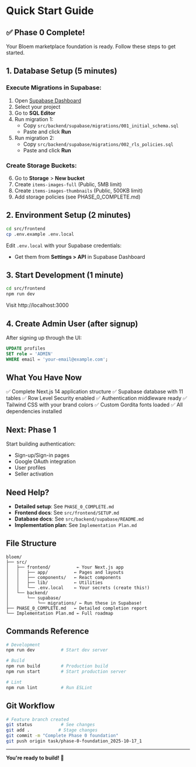 # Quick Start Guide

## ✅ Phase 0 Complete!

Your Bloem marketplace foundation is ready. Follow these steps to get started.

## 1. Database Setup (5 minutes)

### Execute Migrations in Supabase:

1. Open [Supabase Dashboard](https://app.supabase.com)
2. Select your project
3. Go to **SQL Editor**
4. Run migration 1:
   - Copy `src/backend/supabase/migrations/001_initial_schema.sql`
   - Paste and click **Run**
5. Run migration 2:
   - Copy `src/backend/supabase/migrations/002_rls_policies.sql`
   - Paste and click **Run**

### Create Storage Buckets:

6. Go to **Storage** > **New bucket**
7. Create `items-images-full` (Public, 5MB limit)
8. Create `items-images-thumbnails` (Public, 500KB limit)
9. Add storage policies (see PHASE_0_COMPLETE.md)

## 2. Environment Setup (2 minutes)

```bash
cd src/frontend
cp .env.example .env.local
```

Edit `.env.local` with your Supabase credentials:
- Get them from **Settings > API** in Supabase Dashboard

## 3. Start Development (1 minute)

```bash
cd src/frontend
npm run dev
```

Visit http://localhost:3000

## 4. Create Admin User (after signup)

After signing up through the UI:

```sql
UPDATE profiles 
SET role = 'ADMIN' 
WHERE email = 'your-email@example.com';
```

## What You Have Now

✅ Complete Next.js 14 application structure
✅ Supabase database with 11 tables
✅ Row Level Security enabled
✅ Authentication middleware ready
✅ Tailwind CSS with your brand colors
✅ Custom Gordita fonts loaded
✅ All dependencies installed

## Next: Phase 1

Start building authentication:
- Sign-up/Sign-in pages
- Google OAuth integration
- User profiles
- Seller activation

## Need Help?

- **Detailed setup**: See `PHASE_0_COMPLETE.md`
- **Frontend docs**: See `src/frontend/SETUP.md`
- **Database docs**: See `src/backend/supabase/README.md`
- **Implementation plan**: See `Implementation Plan.md`

## File Structure

```
bloem/
├── src/
│   ├── frontend/          ← Your Next.js app
│   │   ├── app/          ← Pages and layouts
│   │   ├── components/   ← React components
│   │   ├── lib/          ← Utilities
│   │   └── .env.local    ← Your secrets (create this!)
│   └── backend/
│       └── supabase/
│           └── migrations/ ← Run these in Supabase!
├── PHASE_0_COMPLETE.md   ← Detailed completion report
└── Implementation Plan.md ← Full roadmap
```

## Commands Reference

```bash
# Development
npm run dev          # Start dev server

# Build
npm run build        # Production build
npm run start        # Start production server

# Lint
npm run lint         # Run ESLint
```

## Git Workflow

```bash
# Feature branch created
git status           # See changes
git add .           # Stage changes
git commit -m "Complete Phase 0 foundation"
git push origin task/phase-0-foundation_2025-10-17_1
```

---

**You're ready to build! 🚀**

